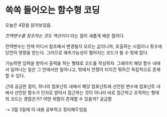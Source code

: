 # 쏙쏙 들어오는 함수형 코딩

오늘은 4장을 읽어보았음.

_전역변수를 참조하는 것도 액션이다_ 라는 점이 새롭게 배운 점이다.

전역변수는 언제 어디서 참조해서 변경될지 모르는 값이니까, 호출하는 시점이나 횟수에 당연히 영향을 받는다. 그러므로 예측가능성이 떨어지는 코드가 될 수 밖에 없다.

가능하면 입력을 받아서 출력을 하는 형태로 코드를 작성하자. 그래야지 해당 함수 내에서 일어나는 일은 그 안에서만 일어나고, 밖에서 전쟁이 터지건 뭐하건 독립적으로 존재할 수 있다.

근데 궁금한 점이, 하나의 컴포넌트 내에서 해당 컴포넌트에 선언된 변수에 컴포넌트 내에서 선언된 함수가 인자로 받아서 접근하는 것이 아니라 바로 접근하고 조작하는 형태의 코드는 괜찮은가? 어떤 위험이 존재할 수 있을까? 궁금함

-> 3월 3일에 이 내용 공부하고 정리해두었음
